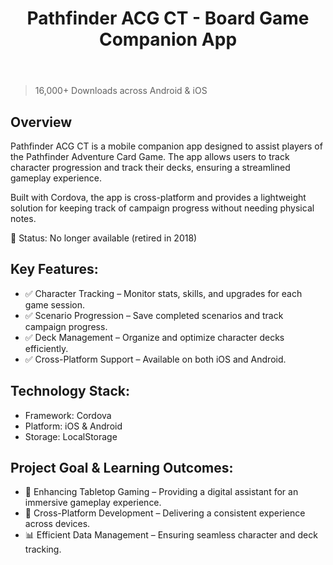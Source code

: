 ﻿---
title: Pathfinder ACG CT - Board Game Companion App
publishDate: 2016-07-17 00:00:00
img: /assets/pathfinder-acg-ct.png
img_alt: Pathfinder ACG CT app interface displaying character tracking and game progress.
description: |
  A companion app for the Pathfinder Adventure Card Game.
tags:
  - Application
  - Game Companion
  - Tabletop Gaming
---
> 16,000+ Downloads across Android & iOS

## Overview

Pathfinder ACG CT is a mobile companion app designed to assist players of the Pathfinder Adventure Card Game. The app allows users to track character progression and track their decks, ensuring a streamlined gameplay experience.

Built with Cordova, the app is cross-platform and provides a lightweight solution for keeping track of campaign progress without needing physical notes.

📌 Status: No longer available (retired in 2018)

## Key Features:
- ✅ Character Tracking – Monitor stats, skills, and upgrades for each game session.
- ✅ Scenario Progression – Save completed scenarios and track campaign progress.
- ✅ Deck Management – Organize and optimize character decks efficiently.
- ✅ Cross-Platform Support – Available on both iOS and Android.

## Technology Stack:
- Framework: Cordova
- Platform: iOS & Android
- Storage: LocalStorage

## Project Goal & Learning Outcomes:
- 🎲 Enhancing Tabletop Gaming – Providing a digital assistant for an immersive gameplay experience.
- 📱 Cross-Platform Development – Delivering a consistent experience across devices.
- 📊 Efficient Data Management – Ensuring seamless character and deck tracking.